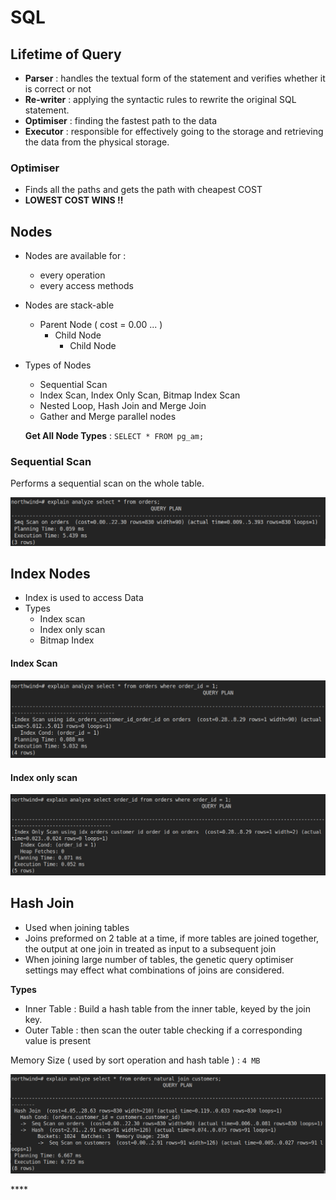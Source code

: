 # SQL

## Lifetime of Query

* **Parser** : handles the textual form of the statement and verifies whether it is correct or not
* **Re-writer** : applying the syntactic rules to rewrite the original SQL statement.
* **Optimiser** : finding the fastest path to the data
* **Executor** : responsible for effectively going to the storage  and retrieving the data from the physical storage.

### Optimiser 

* Finds all the paths and gets the path with cheapest COST
* **LOWEST COST WINS !!**

## Nodes

* Nodes are available for :
  * every operation
  * every access methods
* Nodes are stack-able
  * Parent Node \( cost = 0.00 ... \)
    * Child Node
      * Child Node
* Types of Nodes

  * Sequential Scan
  * Index Scan, Index Only Scan, Bitmap Index Scan
  * Nested Loop, Hash Join and Merge Join 
  * Gather and Merge parallel nodes

  **Get All Node Types** : `SELECT * FROM pg_am;`

### Sequential Scan

Performs a sequential scan on the whole table.

![](../.gitbook/assets/image%20%2812%29.png)

## Index Nodes

* Index is used to access Data
* Types
  * Index scan
  * Index only scan
  * Bitmap Index

#### Index Scan

![](../.gitbook/assets/image%20%2810%29.png)

#### Index only scan

![](../.gitbook/assets/image%20%2818%29.png)

## Hash Join

* Used when joining tables 
* Joins preformed on 2 table at a time, if more tables are joined together, the output at one join in treated as input to a subsequent join
* When joining large number of tables, the genetic query optimiser settings may effect what combinations of joins are considered.

**Types**

* Inner Table : Build a hash table from the inner table, keyed by the join key.
* Outer Table : then scan the outer table checking if a corresponding value is present 

Memory Size \( used by sort operation and hash table \) : `4 MB`

 

![](../.gitbook/assets/image%20%287%29.png)

\*\*\*\*









